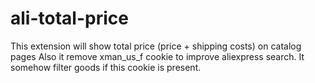 # ali-total-price
This extension will show total price (price + shipping costs) on catalog pages
Also it remove xman_us_f cookie to improve aliexpress search. It somehow filter goods if this cookie is present.
